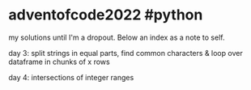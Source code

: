 # adventofcode2022 #python
my solutions until I'm a dropout. Below an index as a note to self.

day 3: split strings in equal parts, find common characters & loop over dataframe in chunks of x rows

day 4: intersections of integer ranges

